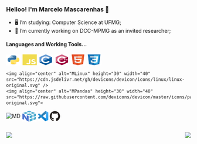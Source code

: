### Helloo! I'm Marcelo Mascarenhas 👋

- 🖥️ I’m studying: Computer Science at UFMG;
- 🔭 I’m currently working on DCC-MPMG as an invited researcher;

#### Languages and Working Tools...


<div style="display: inline_block">
  <img align="center" height="30" width="40" src="https://raw.githubusercontent.com/devicons/devicon/master/icons/python/python-original.svg">
  <img align="center" alt="Marcelo-Js" height="30" width="40" src="https://raw.githubusercontent.com/devicons/devicon/master/icons/javascript/javascript-plain.svg">
     <img align="center" alt="Marcelo-C" height="30" width="40" src="https://raw.githubusercontent.com/devicons/devicon/master/icons/c/c-original.svg">
  <img align="center" alt="Marcelo-CPP" height="30" width="40" src="https://raw.githubusercontent.com/devicons/devicon/master/icons/cplusplus/cplusplus-original.svg">
  <img align="center" alt="Marcelo-HTML" height="30" width="40" src="https://raw.githubusercontent.com/devicons/devicon/master/icons/html5/html5-original.svg">
  <img align="center" alt="Marcelo-CSS" height="30" width="40" src="https://raw.githubusercontent.com/devicons/devicon/master/icons/css3/css3-original.svg">
  
    <img align="center" alt="MLinux" height="30" width="40" src="https://cdn.jsdelivr.net/gh/devicons/devicon/icons/linux/linux-original.svg" />          
    <img align="center" alt="MPandas" height="30" width="40" src="https://raw.githubusercontent.com/devicons/devicon/master/icons/pandas/pandas-original.svg">
  
 <img align="center" alt="MD" height="30" width="40"  src="https://cdn.jsdelivr.net/gh/devicons/devicon/icons/docker/docker-original-wordmark.svg">
          
 <img align="center" alt="MNP" height="30" width="40" src="https://raw.githubusercontent.com/devicons/devicon/master/icons/numpy/numpy-original.svg">
  <img align="center" alt="Asafe-Csharp" height=28" width="28" src="https://github.com/LeonardoYz/LeonardoYz/blob/main/assets/VsCode.svg.png">
  <img align="center" alt="Asafe-Csharp" height="28" width="28" src="https://raw.githubusercontent.com/github/explore/80688e429a7d4ef2fca1e82350fe8e3517d3494d/topics/github-api/github-api.png">


## 
<div>
  <a href="https://github.com/marcelo-mascarenhas">
   <img height="170em" src="https://github-readme-stats.vercel.app/api?username=marcelo-mascarenhas&show_icons=true&theme=react&include_all_commits=true&count_private=true"/>
  <img align="right" height="170em" src="https://github-readme-stats.vercel.app/api/top-langs/?username=marcelo-mascarenhas&layout=compact&langs_count=7&theme=react"/>
</div>

##
